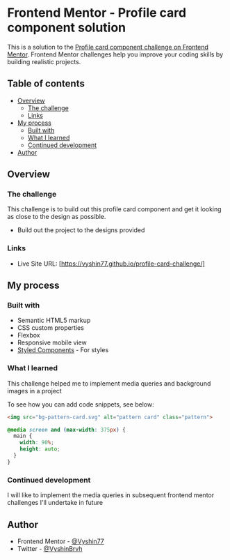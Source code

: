 # Frontend Mentor - Profile card component solution

This is a solution to the [Profile card component challenge on Frontend Mentor](https://www.frontendmentor.io/challenges/profile-card-component-cfArpWshJ). Frontend Mentor challenges help you improve your coding skills by building realistic projects.

## Table of contents

- [Overview](#overview)
  - [The challenge](#the-challenge)
  - [Links](#links)
- [My process](#my-process)
  - [Built with](#built-with)
  - [What I learned](#what-i-learned)
  - [Continued development](#continued-development)
- [Author](#author)

## Overview

### The challenge

This challenge is to build out this profile card component and get it looking as close to the design as possible.

- Build out the project to the designs provided

### Links

- Live Site URL: [https://vyshin77.github.io/profile-card-challenge/]

## My process

### Built with

- Semantic HTML5 markup
- CSS custom properties
- Flexbox
- Responsive mobile view
- [Styled Components](https://styled-components.com/) - For styles

### What I learned

This challenge helped me to implement media queries and background images in a project

To see how you can add code snippets, see below:
```html
<img src="bg-pattern-card.svg" alt="pattern card" class="pattern">
```
```css
@media screen and (max-width: 375px) {
  main {
    width: 90%;
    height: auto;
  }
}
```

### Continued development

I will like to implement the media queries in subsequent frontend mentor challenges I'll undertake in future

## Author

- Frontend Mentor - [@Vyshin77](https://www.frontendmentor.io/profile/Vyshin77)
- Twitter - [@VyshinBrvh](https://www.twitter.com/VyshinBrvh)

